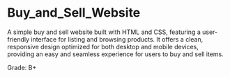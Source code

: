 # Buy_and_Sell_Website
A simple buy and sell website built with HTML and CSS, featuring a user-friendly interface for listing and browsing products. It offers a clean, responsive design optimized for both desktop and mobile devices, providing an easy and seamless experience for users to buy and sell items.

Grade: B+
